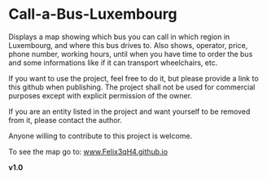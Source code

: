 # Call-a-Bus-Luxembourg
Displays a map showing which bus you can call in which region in Luxembourg, and where this bus drives to.
Also shows, operator, price, phone number, working hours, until when you have time to order the bus and some informations like if it can transport wheelchairs, etc.
<br>


If you want to use the project, feel free to do it, but please provide a link to this github when publishing.
The project shall not be used for commercial purposes except with explicit permission of the owner.

If you are an entity listed in the project and want yourself to be removed from it, please contact the author.

Anyone willing to contribute to this project is welcome.

To see the map go to: www.Felix3qH4.github.io

<b>v1.0</b>

